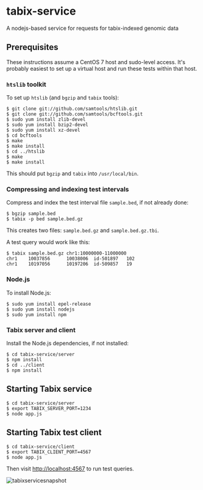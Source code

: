 # tabix-service
A nodejs-based service for requests for tabix-indexed genomic data

## Prerequisites

These instructions assume a CentOS 7 host and sudo-level access. It's probably easiest to set up a virtual host and run these tests within that host.

### `htslib` toolkit

To set up `htslib` (and `bgzip` and `tabix` tools):

```
$ git clone git://github.com/samtools/htslib.git
$ git clone git://github.com/samtools/bcftools.git
$ sudo yum install zlib-devel
$ sudo yum install bzip2-devel
$ sudo yum install xz-devel
$ cd bcftools
$ make
$ make install
$ cd ../htslib
$ make
$ make install
```

This should put `bgzip` and `tabix` into `/usr/local/bin`.

### Compressing and indexing test intervals

Compress and index the test interval file `sample.bed`, if not already done:

```
$ bgzip sample.bed
$ tabix -p bed sample.bed.gz
```

This creates two files: `sample.bed.gz` and `sample.bed.gz.tbi`.

A test query would work like this:

```
$ tabix sample.bed.gz chr1:10000000-11000000
chr1	10037856      10038006	id-501897	102
chr1	10197056      10197206	id-509857	19 
```

### Node.js

To install Node.js:

```
$ sudo yum install epel-release
$ sudo yum install nodejs
$ sudo yum install npm
```

### Tabix server and client

Install the Node.js dependencies, if not installed:

```
$ cd tabix-service/server
$ npm install
$ cd ../client
$ npm install
```

## Starting Tabix service

```
$ cd tabix-service/server
$ export TABIX_SERVER_PORT=1234
$ node app.js
```

## Starting Tabix test client

```
$ cd tabix-service/client
$ export TABIX_CLIENT_PORT=4567
$ node app.js
```

Then visit <a href="http://localhost:4567">http://localhost:4567</a> to run test queries.

![tabixservicesnapshot](https://cloud.githubusercontent.com/assets/33584/26523456/ca63436e-42cc-11e7-92ba-c2bedcc89812.png)
